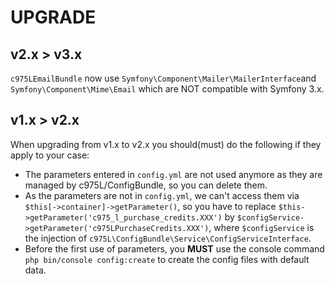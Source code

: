 # UPGRADE

v2.x > v3.x
-----------
`c975LEmailBundle` now use `Symfony\Component\Mailer\MailerInterface`and `Symfony\Component\Mime\Email` which are NOT compatible with Symfony 3.x.

v1.x > v2.x
-----------
When upgrading from v1.x to v2.x you should(must) do the following if they apply to your case:

- The parameters entered in `config.yml` are not used anymore as they are managed by c975L/ConfigBundle, so you can delete them.
- As the parameters are not in `config.yml`, we can't access them via `$this[->container]->getParameter()`, so you have to replace `$this->getParameter('c975_l_purchase_credits.XXX')` by `$configService->getParameter('c975LPurchaseCredits.XXX')`, where `$configService` is the injection of `c975L\ConfigBundle\Service\ConfigServiceInterface`.
- Before the first use of parameters, you **MUST** use the console command `php bin/console config:create` to create the config files with default data.
